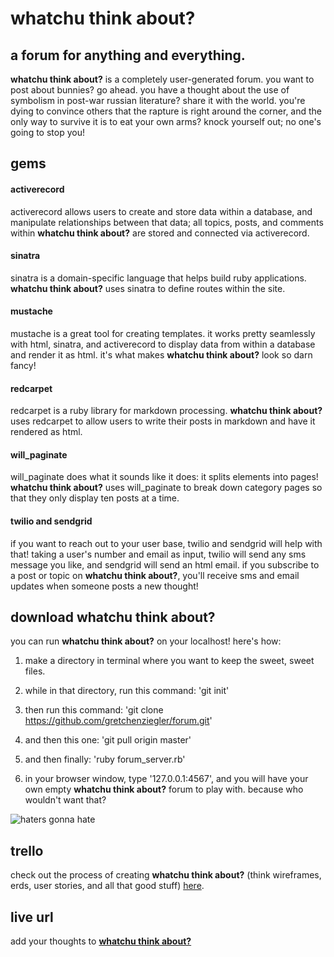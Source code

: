 # whatchu think about?

## a forum for anything and everything.

**whatchu think about?** is a completely user-generated forum. you want to post about bunnies? go ahead. you have a thought about the use of symbolism in post-war russian literature? share it with the world. you're dying to convince others that the rapture is right around the corner, and the only way to survive it is to eat your own arms? knock yourself out; no one's going to stop you!

## gems

#### activerecord

activerecord allows users to create and store data within a database, and manipulate relationships between that data; all topics, posts, and comments within **whatchu think about?** are stored and connected via activerecord.

#### sinatra

sinatra is a domain-specific language that helps build ruby applications. **whatchu think about?** uses sinatra to define routes within the site.

#### mustache

mustache is a great tool for creating templates. it works pretty seamlessly with html, sinatra, and activerecord to display data from within a database and render it as html. it's what makes **whatchu think about?** look so darn fancy!

#### redcarpet

redcarpet is a ruby library for markdown processing. **whatchu think about?** uses redcarpet to allow users to write their posts in markdown and have it rendered as html.

#### will_paginate

will_paginate does what it sounds like it does: it splits elements into pages! **whatchu think about?** uses will_paginate to break down category pages so that they only display ten posts at a time.

#### twilio and sendgrid

if you want to reach out to your user base, twilio and sendgrid will help with that! taking a user's number and email as input, twilio will send any sms message you like, and sendgrid will send an html email. if you subscribe to a post or topic on **whatchu think about?**, you'll receive sms and email updates when someone posts a new thought!

## download whatchu think about?

you can run **whatchu think about?** on your localhost! here's how:

1. make a directory in terminal where you want to keep the sweet, sweet files. 

2. while in that directory, run this command: 'git init'

3. then run this command: 'git clone https://github.com/gretchenziegler/forum.git'

4. and then this one: 'git pull origin master'

5. and then finally: 'ruby forum_server.rb'

6. in your browser window, type '127.0.0.1:4567', and you will have your own empty **whatchu think about?** forum to play with. because who wouldn't want that?

![haters gonna hate](http://img4.wikia.nocookie.net/__cb20121027135359/adventuretimewithfinnandjake/images/2/20/Haters-gonna-hate-potatoes-gonna-potate.jpg)

## trello

check out the process of creating **whatchu think about?** (think wireframes, erds, user stories, and all that good stuff) [here](https://trello.com/b/V6XeCQel/forum).

## live url

add your thoughts to [**whatchu think about?**](http://gretchenziegler.com)